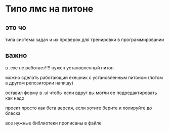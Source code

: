 # Типо лмс на питоне
## это чо
типа система задач и их проверок для тренировки в программировании

##  важно

в .ехе не работает!!!! нужен установленный питон

можно сделать работающий ехешник с установленным питоном (потом в другом репозитории напишу)

оставил форму в .ui чтобы если вдруг вы могли ее подредактировать как надо

проект просто как бета версия, если хотите берите и полируйте до блеска

все нужные библиотеки прописаны в файле
